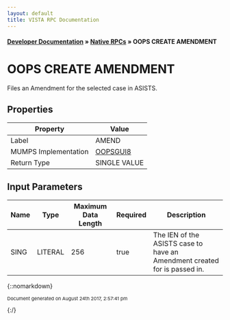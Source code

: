 ```yaml
---
layout: default
title: VISTA RPC Documentation
---
```


#### [Developer Documentation](../index) &#187; [Native RPCs](TableOfContents) &#187; OOPS CREATE AMENDMENT<br/>
# OOPS CREATE AMENDMENT

Files an Amendment for the selected case in ASISTS.

## Properties

Property | Value
--- | ---
Label | AMEND
MUMPS Implementation | [OOPSGUI8](http://code.osehra.org/dox/Routine_OOPSGUI8_source.html)
Return Type | SINGLE VALUE


## Input Parameters

Name | Type | Maximum Data Length | Required | Description
--- | --- | --- | --- | ---
SING | LITERAL | 256 | true | The IEN of the ASISTS case to have an Amendment created for is passed in.



{::nomarkdown} <br/><p style="font-size: 11px">Document generated on August 24th 2017, 2:57:41 pm</p>{:/}